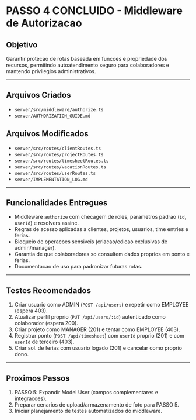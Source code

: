 # PASSO 4 CONCLUIDO - Middleware de Autorizacao

## Objetivo
Garantir protecao de rotas baseada em funcoes e propriedade dos recursos, permitindo autoatendimento seguro para colaboradores e mantendo privilegios administrativos.

---

## Arquivos Criados
- `server/src/middleware/authorize.ts`
- `server/AUTHORIZATION_GUIDE.md`

## Arquivos Modificados
- `server/src/routes/clientRoutes.ts`
- `server/src/routes/projectRoutes.ts`
- `server/src/routes/timesheetRoutes.ts`
- `server/src/routes/vacationRoutes.ts`
- `server/src/routes/userRoutes.ts`
- `server/IMPLEMENTATION_LOG.md`

---

## Funcionalidades Entregues
- Middleware `authorize` com checagem de roles, parametros padrao (`id`, `userId`) e resolvers assinc.
- Regras de acesso aplicadas a clientes, projetos, usuarios, time entries e ferias.
- Bloqueio de operacoes sensiveis (criacao/edicao exclusivas de admin/manager).
- Garantia de que colaboradores so consultem dados proprios em ponto e ferias.
- Documentacao de uso para padronizar futuras rotas.

---

## Testes Recomendados
1. Criar usuario como ADMIN (`POST /api/users`) e repetir como EMPLOYEE (espera 403).
2. Atualizar perfil proprio (`PUT /api/users/:id`) autenticado como colaborador (espera 200).
3. Criar projeto como MANAGER (201) e tentar como EMPLOYEE (403).
4. Registrar ponto (`POST /api/timesheet`) com `userId` proprio (201) e com `userId` de terceiro (403).
5. Criar sol. de ferias com usuario logado (201) e cancelar como proprio dono.

---

## Proximos Passos
1. PASSO 5: Expandir Model User (campos complementares e integracoes).
2. Preparar cenarios de upload/armazenamento de foto para PASSO 5.
3. Iniciar planejamento de testes automatizados do middleware.
